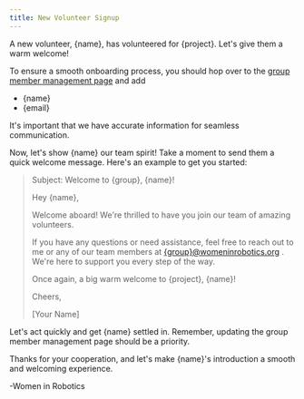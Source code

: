 ```yaml
---
title: New Volunteer Signup
---
```


 A new volunteer, {name}, has volunteered for {project}. Let's give them a warm welcome!

To ensure a smooth onboarding process, you should hop over to the [group member management page](https://groups.google.com/a/womeninrobotics.org/g/{group}/members) and add

* {name}
* {email}

It's important that we have accurate information for seamless communication.  

Now, let's show {name} our team spirit! Take a moment to send them a quick welcome message. Here's an example to get you started:

>Subject: Welcome to {group}, {name}!
>
>Hey {name},
>
>Welcome aboard! We're thrilled to have you join our team of amazing volunteers.
>
>If you have any questions or need assistance, feel free to reach out to me or any of our team members at [{group}@womeninrobotics.org](mailto:{group}@womeninrobotics.org) . We're here to support you every step of the way.
>
>Once again, a big warm welcome to {project}, {name}!
>
>Cheers,
>
>[Your Name]

Let's act quickly and get {name} settled in. Remember, updating the group member management page should be a priority.

Thanks for your cooperation, and let's make {name}'s introduction a smooth and welcoming experience.

-Women in Robotics
